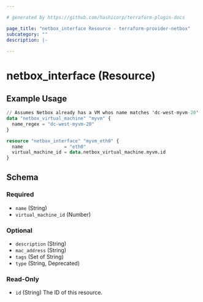 ```yaml
---

# generated by https://github.com/hashicorp/terraform-plugin-docs

page_title: "netbox_interface Resource - terraform-provider-netbox"
subcategory: ""
description: |-
  
---
```


# netbox_interface (Resource)

## Example Usage

```terraform
// Assumes Netbox already has a VM whos name matches 'dc-west-myvm-20'
data "netbox_virtual_machine" "myvm" {
  name_regex = "dc-west-myvm-20"
}

resource "netbox_interface" "myvm_eth0" {
  name               = "eth0"
  virtual_machine_id = data.netbox_virtual_machine.myvm.id
}
```

<!-- schema generated by tfplugindocs -->

## Schema

### Required

- `name` (String)
- `virtual_machine_id` (Number)

### Optional

- `description` (String)
- `mac_address` (String)
- `tags` (Set of String)
- `type` (String, Deprecated)

### Read-Only

- `id` (String) The ID of this resource.


